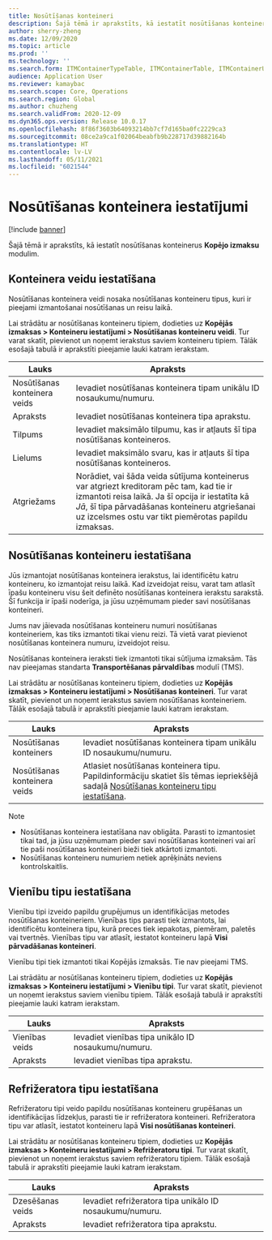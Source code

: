 ```yaml
---
title: Nosūtīšanas konteineri
description: Šajā tēmā ir aprakstīts, kā iestatīt nosūtīšanas konteinerus Kopējo izmaksu modulim.
author: sherry-zheng
ms.date: 12/09/2020
ms.topic: article
ms.prod: ''
ms.technology: ''
ms.search.form: ITMContainerTypeTable, ITMContainerTable, ITMContainerUnitTypeTable, ITMRefrigerationTypeTable, ITMContainersListPage, ITMContainers
audience: Application User
ms.reviewer: kamaybac
ms.search.scope: Core, Operations
ms.search.region: Global
ms.author: chuzheng
ms.search.validFrom: 2020-12-09
ms.dyn365.ops.version: Release 10.0.17
ms.openlocfilehash: 8f86f3603b64093214bb7cf7d165ba0fc2229ca3
ms.sourcegitcommit: 08ce2a9ca1f02064beabfb9b228717d39882164b
ms.translationtype: HT
ms.contentlocale: lv-LV
ms.lasthandoff: 05/11/2021
ms.locfileid: "6021544"
---
```

# <a name="shipping-container-setup"></a>Nosūtīšanas konteinera iestatījumi

[!include [banner](../../includes/banner.md)]

Šajā tēmā ir aprakstīts, kā iestatīt nosūtīšanas konteinerus **Kopējo izmaksu** modulim.

## <a name="set-up-shipping-container-types"></a><a id="shipping-container-types"></a>Konteinera veidu iestatīšana

Nosūtīšanas konteinera veidi nosaka nosūtīšanas konteineru tipus, kuri ir pieejami izmantošanai nosūtīšanas un reisu laikā.

Lai strādātu ar nosūtīšanas konteineru tipiem, dodieties uz **Kopējās izmaksas \> Konteineru iestatījumi \> Nosūtīšanas konteineru veidi**. Tur varat skatīt, pievienot un noņemt ierakstus saviem konteineru tipiem. Tālāk esošajā tabulā ir aprakstīti pieejamie lauki katram ierakstam.

| Lauks | Apraksts |
|---|---|
| Nosūtīšanas konteinera veids | Ievadiet nosūtīšanas konteinera tipam unikālu ID nosaukumu/numuru. |
| Apraksts | Ievadiet nosūtīšanas konteinera tipa aprakstu. |
| Tilpums | Ievadiet maksimālo tilpumu, kas ir atļauts šī tipa nosūtīšanas konteineros. |
| Lielums | Ievadiet maksimālo svaru, kas ir atļauts šī tipa nosūtīšanas konteineros. |
| Atgriežams | Norādiet, vai šāda veida sūtījuma konteinerus var atgriezt kreditoram pēc tam, kad tie ir izmantoti reisa laikā. Ja šī opcija ir iestatīta kā *Jā*, šī tipa pārvadāšanas konteineru atgriešanai uz izcelsmes ostu var tikt piemērotas papildu izmaksas. |

## <a name="set-up-shipping-containers"></a>Nosūtīšanas konteineru iestatīšana

Jūs izmantojat nosūtīšanas konteinera ierakstus, lai identificētu katru konteineru, ko izmantojat reisu laikā. Kad izveidojat reisu, varat tam atlasīt īpašu konteineru visu šeit definēto nosūtīšanas konteinera ierakstu sarakstā. Šī funkcija ir īpaši noderīga, ja jūsu uzņēmumam pieder savi nosūtīšanas konteineri.

Jums nav jāievada nosūtīšanas konteineru numuri nosūtīšanas konteineriem, kas tiks izmantoti tikai vienu reizi. Tā vietā varat pievienot nosūtīšanas konteinera numuru, izveidojot reisu.

Nosūtīšanas konteinera ieraksti tiek izmantoti tikai sūtījuma izmaksām. Tās nav pieejamas standarta **Transportēšanas pārvaldības** modulī (TMS).

Lai strādātu ar nosūtīšanas konteineru tipiem, dodieties uz **Kopējās izmaksas \> Konteineru iestatījumi \> Nosūtīšanas konteineri**. Tur varat skatīt, pievienot un noņemt ierakstus saviem nosūtīšanas konteineriem. Tālāk esošajā tabulā ir aprakstīti pieejamie lauki katram ierakstam.

| Lauks | Apraksts |
|---|---|
| Nosūtīšanas konteiners | Ievadiet nosūtīšanas konteinera tipam unikālu ID nosaukumu/numuru. |
| Nosūtīšanas konteinera veids | Atlasiet nosūtīšanas konteinera tipu. Papildinformāciju skatiet šīs tēmas iepriekšējā sadaļā [Nosūtīšanas konteineru tipu iestatīšana](#shipping-container-types). |

> [!NOTE]
> - Nosūtīšanas konteinera iestatīšana nav obligāta. Parasti to izmantosiet tikai tad, ja jūsu uzņēmumam pieder savi nosūtīšanas konteineri vai arī tie paši nosūtīšanas konteineri bieži tiek atkārtoti izmantoti.
> - Nosūtīšanas konteineru numuriem netiek aprēķināts neviens kontrolskaitlis.

## <a name="set-up-unit-types"></a><a name="unit-types"></a>Vienību tipu iestatīšana

Vienību tipi izveido papildu grupējumus un identifikācijas metodes nosūtīšanas konteineriem. Vienības tips parasti tiek izmantots, lai identificētu konteinera tipu, kurā preces tiek iepakotas, piemēram, paletēs vai tvertnēs. Vienības tipu var atlasīt, iestatot konteineru lapā **Visi pārvadāšanas konteineri**.

Vienību tipi tiek izmantoti tikai Kopējās izmaksās. Tie nav pieejami TMS.

Lai strādātu ar nosūtīšanas konteineru tipiem, dodieties uz **Kopējās izmaksas \> Konteineru iestatījumi \> Vienību tipi**. Tur varat skatīt, pievienot un noņemt ierakstus saviem vienību tipiem. Tālāk esošajā tabulā ir aprakstīti pieejamie lauki katram ierakstam.

| Lauks | Apraksts |
|---|---|
| Vienības veids | Ievadiet vienības tipa unikālo ID nosaukumu/numuru. |
| Apraksts | Ievadiet vienības tipa aprakstu. |

## <a name="set-up-refrigeration-types"></a><a name="refrigeration-types"></a>Refrižeratora tipu iestatīšana

Refrižeratoru tipi veido papildu nosūtīšanas konteineru grupēšanas un identifikācijas līdzekļus, parasti tie ir refrižeratora konteineri. Refrižeratora tipu var atlasīt, iestatot konteineru lapā **Visi nosūtīšanas konteineri**.

Lai strādātu ar nosūtīšanas konteineru tipiem, dodieties uz **Kopējās izmaksas \> Konteineru iestatījumi \> Refrižeratoru tipi**. Tur varat skatīt, pievienot un noņemt ierakstus saviem refrižeratoru tipiem. Tālāk esošajā tabulā ir aprakstīti pieejamie lauki katram ierakstam.

| Lauks | Apraksts |
|---|---|
| Dzesēšanas veids | Ievadiet refrižeratora tipa unikālo ID nosaukumu/numuru. |
| Apraksts | Ievadiet refrižeratora tipa aprakstu. |
